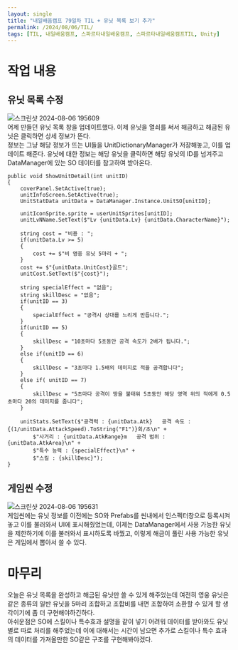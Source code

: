 ```yaml
---
layout: single
title: "내일배움캠프 79일차 TIL + 유닛 목록 보기 추가"
permalink: /2024/08/06/TIL/
tags: [TIL, 내일배움캠프, 스파르타내일배움캠프, 스파르타내일배움캠프TIL, Unity]
---
```


# 작업 내용
## 유닛 목록 수정
![스크린샷 2024-08-06 195609](https://github.com/user-attachments/assets/969d2243-3559-4ce8-a2bc-bf983db03d48)  
어제 만들던 유닛 목록 창을 업데이트했다. 이제 유닛을 열쇠를 써서 해금하고 해금된 유닛은 클릭하면 상세 정보가 뜬다.  
정보는 그냥 해당 정보가 뜨는 UI들을 UnitDictionaryManager가 저장해놓고, 이를 업데이트 해준다.  유닛에 대한 정보는 해당 유닛을 클릭하면 해당 유닛의 ID를 넘겨주고 DataManager에 있는 SO 데이터를 참고하여 받아온다.  
```
public void ShowUnitDetail(int unitID)
{
    coverPanel.SetActive(true);
    unitInfoScreen.SetActive(true);
    UnitStatData unitData = DataManager.Instance.UnitSO[unitID];

    unitIconSprite.sprite = userUnitSprites[unitID];
    unitLvNName.SetText($"Lv {unitData.Lv} {unitData.CharacterName}");

    string cost = "비용 : ";
    if(unitData.Lv >= 5)
    {
        cost += $"비 영웅 유닛 5마리 + ";
    }
    cost += $"{unitData.UnitCost}골드";
    unitCost.SetText($"{cost}");

    string specialEffect = "없음";
    string skillDesc = "없음";
    if(unitID == 3)
    {
        specialEffect = "공격시 상대를 느리게 만듭니다.";
    }
    if(unitID == 5)
    {
        skillDesc = "10초마다 5초동안 공격 속도가 2배가 됩니다.";
    }
    else if(unitID == 6)
    {
        skillDesc = "3초마다 1.5배의 데미지로 적을 공격합니다";
    }
    else if( unitID == 7)
    {
        skillDesc = "5초마다 공격이 땅을 불태워 5초동안 해당 영역 위의 적에게 0.5초마다 20의 데미지를 줍니다";
    }

    unitStats.SetText($"공격력 : {unitData.Atk}   공격 속도 : {(1/unitData.AttackSpeed).ToString("F1")}회/초\n" +
        $"사거리 : {unitData.AtkRange}m   공격 범위 : {unitData.AtkArea}\n" +
        $"특수 능력 : {specialEffect}\n" +
        $"스킬 : {skillDesc}");
}
```

## 게임씬 수정
![스크린샷 2024-08-06 195631](https://github.com/user-attachments/assets/76712d50-a785-4f4e-a259-973342fcd92d)  
게임씬에는 유닛 정보를 이전에는 SO와 Prefabs를 씬내에서 인스펙터창으로 등록시켜놓고 이를 불러와서 UI에 표시해줬었는데, 이제는 DataManager에서 사용 가능한 유닛을 제한하기에 이를 불러와서 표시하도록 바꿨고, 이렇게 해금이 풀린 사용 가능한 유닛은 게임에서 뽑아서 쓸 수 있다.  

# 마무리
오늘은 유닛 목록을 완성하고 해금된 유닛만 쓸 수 있게 해주었는데 여전히 영웅 유닛은 같은 종류의 일반 유닛을 5마리 조합하고 조합비를 내면 조합하여 소환할 수 있게 할 생각이기에 좀 더 구현해야하긴하다.  
아쉬운점은 SO에 스킬이나 특수효과 설명을 같이 넣기 어려워 데이터를 받아와도 유닛별로 따로 처리를 해주었는데 이에 대해서는 시간이 남으면 추가로 스킬이나 특수 효과의 데이터를 가져올만한 SO같은 구조를 구현해봐야겠다.  

